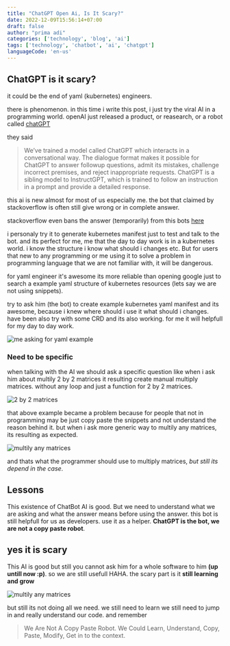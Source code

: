 ```yaml
---
title: "ChatGPT Open Ai, Is It Scary?"
date: 2022-12-09T15:56:14+07:00
draft: false
author: "prima adi"
categories: ['technology', 'blog', 'ai']
tags: ['technology', 'chatbot', 'ai', 'chatgpt']
languageCode: 'en-us'
---
```


## ChatGPT is it scary?

it could be the end of yaml (kubernetes) engineers.

there is phenomenon. in this time i write this post, i just try the viral AI in a programming world. openAI just released a product, or reasearch, or a robot called [chatGPT](https://openai.com/blog/chatgpt/)

they said 


> We’ve trained a model called ChatGPT which interacts in a conversational way. The dialogue format makes it possible for ChatGPT to answer followup questions, admit its mistakes, challenge incorrect premises, and reject inappropriate requests. ChatGPT is a sibling model to InstructGPT, which is trained to follow an instruction in a prompt and provide a detailed response.

this ai is new almost for most of us especially me. 
the bot that claimed by stackoverflow is often still give wrong or in complete answer. 

stackoverflow even bans the answer (temporarily) from this bots [here](https://www.zdnet.com/article/stack-overflow-temporarily-bans-answers-from-openais-chatgpt-chatbot/)

i personaly try it to generate kubernetes manifest just to test and talk to the bot. and its perfect for me, me that the day to day work is in a kubernetes world. i know the structure i know what should i changes etc.
But for users that new to any programming or me using it to solve a problem in programming language that we are not familiar with, it will be dangerous.

for yaml engineer it's awesome its more reliable than opening google just to search a example yaml structure of kubernetes resources (lets say we are not using snippets).

try to ask him (the bot) to create example kubernetes yaml manifest and its awesome, because i knew where should i use it what should i changes. have been also try with some CRD and its also working. for me it will helpfull for my day to day work.

![me asking for yaml example](/img/chatgpt-open-ai-is-it-scary-1.png)


### Need to be specific

when talking with the AI we should ask a specific question like when i ask him about multily 2 by 2 matrices it resulting create manual multiply matrices. without any loop and just a function for 2 by 2 matrices. 

![2 by 2 matrices](/img/chatgpt-open-ai-is-it-scary-2.png)

that above example became a problem because for people that not in programming may be just copy paste the snippets and not understand the reason behind it. but when i ask more generic way to multily any matrices, its resulting as expected.

![multily any matrices](/img/chatgpt-open-ai-is-it-scary-3.png)

and thats what the programmer should use to multiply matrices, *but still its depend in the case*. 

## Lessons

This existence of ChatBot AI is good. But we need to understand what we are asking and what the answer means before using the answer. this bot is still helpfull for us as developers. use it as a helper. **ChatGPT is the bot, we are not a copy paste robot**.

## yes it is scary

This AI is good but still you cannot ask him for a whole software to him **(up untill now :p)**. so we are still usefull HAHA. the scary part is it **still learning and grow**

![multily any matrices](/img/chatgpt-open-ai-is-it-scary-4.png)

but still its not doing all we need. we still need to learn we still need to jump in and really understand our code.
and remember

> We Are Not A Copy Paste Robot.
> We Could Learn, Understand, Copy, Paste, Modify, Get in to the context.




